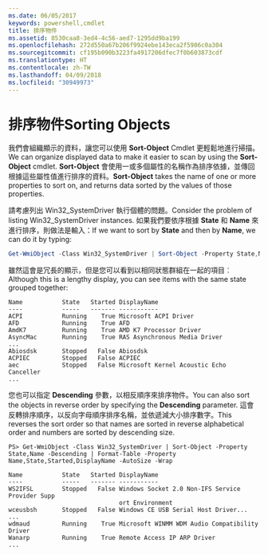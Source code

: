 ```yaml
---
ms.date: 06/05/2017
keywords: powershell,cmdlet
title: 排序物件
ms.assetid: 8530caa8-3ed4-4c56-aed7-1295dd9ba199
ms.openlocfilehash: 272d550a67b206f9924ebe143eca2f5906c0a304
ms.sourcegitcommit: cf195b090b3223fa4917206dfec7f0b603873cdf
ms.translationtype: HT
ms.contentlocale: zh-TW
ms.lasthandoff: 04/09/2018
ms.locfileid: "30949973"
---
```

# <a name="sorting-objects"></a><span data-ttu-id="678cf-103">排序物件</span><span class="sxs-lookup"><span data-stu-id="678cf-103">Sorting Objects</span></span>

<span data-ttu-id="678cf-104">我們會組織顯示的資料，讓您可以使用 **Sort-Object** Cmdlet 更輕鬆地進行掃描。</span><span class="sxs-lookup"><span data-stu-id="678cf-104">We can organize displayed data to make it easier to scan by using the **Sort-Object** cmdlet.</span></span> <span data-ttu-id="678cf-105">**Sort-Object** 會使用一或多個屬性的名稱作為排序依據，並傳回根據這些屬性值進行排序的資料。</span><span class="sxs-lookup"><span data-stu-id="678cf-105">**Sort-Object** takes the name of one or more properties to sort on, and returns data sorted by the values of those properties.</span></span>

<span data-ttu-id="678cf-106">請考慮列出 Win32_SystemDriver 執行個體的問題。</span><span class="sxs-lookup"><span data-stu-id="678cf-106">Consider the problem of listing Win32_SystemDriver instances.</span></span> <span data-ttu-id="678cf-107">如果我們要依序根據 **State** 和 **Name** 來進行排序，則做法是輸入：</span><span class="sxs-lookup"><span data-stu-id="678cf-107">If we want to sort by **State** and then by **Name**, we can do it by typing:</span></span>

```powershell
Get-WmiObject -Class Win32_SystemDriver | Sort-Object -Property State,Name | Format-Table -Property Name,State,Started,DisplayName -AutoSize -Wrap
```

<span data-ttu-id="678cf-108">雖然這會是冗長的顯示，但是您可以看到以相同狀態群組在一起的項目︰</span><span class="sxs-lookup"><span data-stu-id="678cf-108">Although this is a lengthy display, you can see items with the same state grouped together:</span></span>

```output
Name           State   Started DisplayName
----           -----   ------- -----------
ACPI           Running    True Microsoft ACPI Driver
AFD            Running    True AFD
AmdK7          Running    True AMD K7 Processor Driver
AsyncMac       Running    True RAS Asynchronous Media Driver
...
Abiosdsk       Stopped   False Abiosdsk
ACPIEC         Stopped   False ACPIEC
aec            Stopped   False Microsoft Kernel Acoustic Echo Canceller
...
```

<span data-ttu-id="678cf-109">您也可以指定 **Descending** 參數，以相反順序來排序物件。</span><span class="sxs-lookup"><span data-stu-id="678cf-109">You can also sort the objects in reverse order by specifying the **Descending** parameter.</span></span> <span data-ttu-id="678cf-110">這會反轉排序順序，以反向字母順序排序名稱，並依遞減大小排序數字。</span><span class="sxs-lookup"><span data-stu-id="678cf-110">This reverses the sort order so that names are sorted in reverse alphabetical order and numbers are sorted by descending size.</span></span>

```
PS> Get-WmiObject -Class Win32_SystemDriver | Sort-Object -Property State,Name -Descending | Format-Table -Property Name,State,Started,DisplayName -AutoSize -Wrap

Name           State   Started DisplayName
----           -----   ------- -----------
WS2IFSL        Stopped   False Windows Socket 2.0 Non-IFS Service Provider Supp
                               ort Environment
wceusbsh       Stopped   False Windows CE USB Serial Host Driver...
...
wdmaud         Running    True Microsoft WINMM WDM Audio Compatibility Driver
Wanarp         Running    True Remote Access IP ARP Driver
...
```